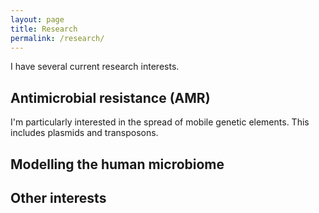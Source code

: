 ```yaml
---
layout: page
title: Research
permalink: /research/
---
```


I have several current research interests.

## Antimicrobial resistance (AMR)

I'm particularly interested in the spread of mobile genetic elements. This includes plasmids and transposons.

## Modelling the human microbiome

## Other interests
